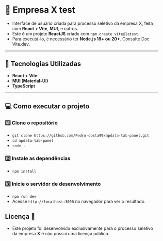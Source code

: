 # 🚀 Empresa X test

- Interface de usuário criada para processo seletivo da empresa X, feita com **React + Vite**, **MUI**, e outros.
- Este é um projeto **ReactJS** criado com `npm create vite@latest`.
- Para executá-lo, é necessário ter **Node.js 18+ ou 20+**. Consulte Doc Vite.dev.

---

## 🚀 Tecnologias Utilizadas

- **React + Vite**
- **MUI (Material-UI)**
- **TypeScript**

---

## 💻 Como executar o projeto

### 1️⃣ Clone o repositório

- `git clone https://github.com/Pedro-costa99/apdata-tab-panel.git`
- `cd apdata-tab-panel`
- `code .`

### 2️⃣ Instale as dependências

- `npm install`

### 3️⃣ Inicie o servidor de desenvolvimento

- `npm run dev`
- Acesse `http://localhost:3000` no navegador para ver o resultado.

## Licença 📜

- Este projeto foi desenvolvido exclusivamente para o processo seletivo da empresa **X** e não possui uma licença pública.


